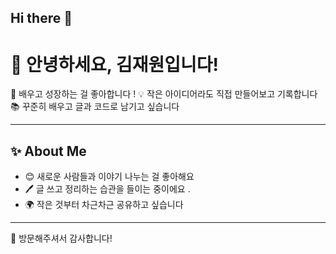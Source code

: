 ## Hi there 👋

# 👋 안녕하세요, 김재원입니다!

🌱 배우고 성장하는 걸 좋아합니다 !
💡 작은 아이디어라도 직접 만들어보고 기록합니다  
📚 꾸준히 배우고 글과 코드로 남기고 싶습니다  

---

## ✨ About Me
- 😊 새로운 사람들과 이야기 나누는 걸 좋아해요  
- 🖊️ 글 쓰고 정리하는 습관을 들이는 중이에요  .
- 🌍 작은 것부터 차근차근 공유하고 싶습니다  

---

🙏 방문해주셔서 감사합니다!
